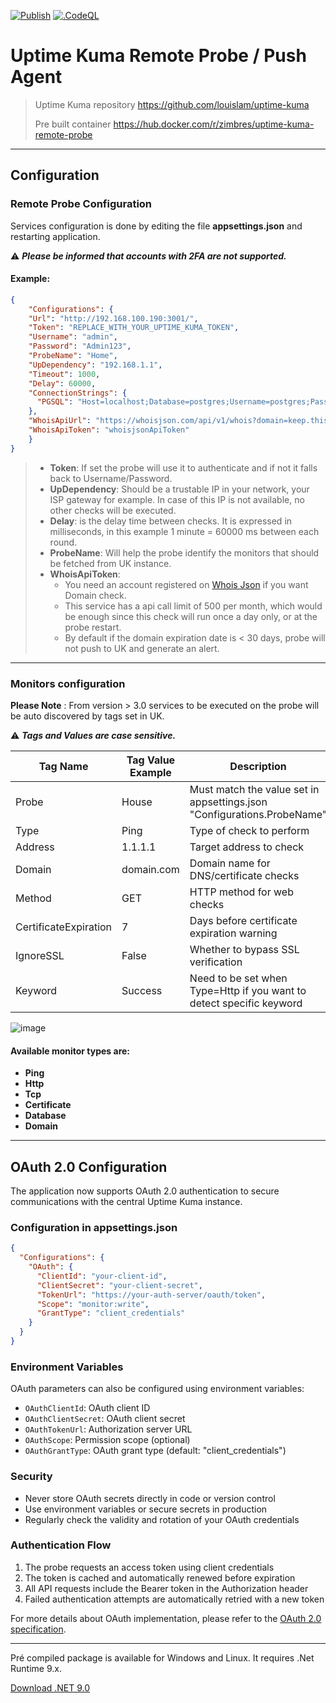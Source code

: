 [![Publish](https://github.com/zimbres/UptimeKumaRemoteProbe/actions/workflows/dotnet.yml/badge.svg?event=release)](https://github.com/zimbres/UptimeKumaRemoteProbe/actions/workflows/dotnet.yml) [![.CodeQL](https://github.com/zimbres/UptimeKumaRemoteProbe/actions/workflows/codeql-analysis.yml/badge.svg)](https://github.com/zimbres/UptimeKumaRemoteProbe/actions/workflows/codeql-analysis.yml)

# Uptime Kuma Remote Probe / Push Agent

>Uptime Kuma repository https://github.com/louislam/uptime-kuma
>
>Pre built container https://hub.docker.com/r/zimbres/uptime-kuma-remote-probe

---
## Configuration

### Remote Probe Configuration

Services configuration is done by editing the file **appsettings.json** and restarting application.

:warning: ***Please be informed that accounts with 2FA are not supported.***

#### Example:
```json
{
    "Configurations": {
    "Url": "http://192.168.100.190:3001/",
    "Token": "REPLACE_WITH_YOUR_UPTIME_KUMA_TOKEN",
    "Username": "admin",
    "Password": "Admin123",
    "ProbeName": "Home",
    "UpDependency": "192.168.1.1",
    "Timeout": 1000,
    "Delay": 60000,
    "ConnectionStrings": {
      "PGSQL": "Host=localhost;Database=postgres;Username=postgres;Password=postgres"
    },
    "WhoisApiUrl": "https://whoisjson.com/api/v1/whois?domain=keep.this&format=json",
    "WhoisApiToken": "whoisjsonApiToken"
    }
}
```
>- **Token**: If set the probe will use it to authenticate and if not it falls back to Username/Password.
>- **UpDependency**: Should be a trustable IP in your network, your ISP gateway for example. In case of this IP is not available, no other checks will be executed.
>- **Delay**: is the delay time between checks. It is expressed in milliseconds, in this example 1 minute = 60000 ms between each round.
>- **ProbeName**: Will help the probe identify the monitors that should be fetched from UK instance.
>- **WhoisApiToken**: 
>   - You need an account registered on [Whois Json](https://whoisjson.com/) if you want Domain check. 
>   - This service has a api call limit of 500 per month, which would be enough since this check will run once a day only, or at the probe restart. 
>   - By default if the domain expiration date is < 30 days, probe will not push to UK and generate an alert.
---

### Monitors configuration 

**Please Note** : From version > 3.0 services to be executed on the probe will be auto discovered by tags set in UK.

:warning: ***Tags and Values are case sensitive.***

|       Tag Name        | Tag Value Example |                           Description                                     |
|-----------------------|-------------------|---------------------------------------------------------------------------|
| Probe                 | House             | Must match the value set in appsettings.json "Configurations.ProbeName"   |
| Type                  | Ping              | Type of check to perform                                                  |
| Address               | 1.1.1.1           | Target address to check                                                   |
| Domain                | domain.com        | Domain name for DNS/certificate checks                                    |
| Method                | GET               | HTTP method for web checks                                                |
| CertificateExpiration | 7                 | Days before certificate expiration warning                                |
| IgnoreSSL             | False             | Whether to bypass SSL verification                                        |
| Keyword               | Success           | Need to be set when Type=Http if you want to detect specific keyword      |

![image](https://github.com/zimbres/UptimeKumaRemoteProbe/assets/29772043/a4a9fd07-4f33-4f4f-9c27-24b59be42b28)

#### Available monitor types are:
- **Ping**
- **Http**
- **Tcp**
- **Certificate**
- **Database**
- **Domain**

---

## OAuth 2.0 Configuration

The application now supports OAuth 2.0 authentication to secure communications with the central Uptime Kuma instance.

### Configuration in appsettings.json

```json
{
  "Configurations": {
    "OAuth": {
      "ClientId": "your-client-id",
      "ClientSecret": "your-client-secret",
      "TokenUrl": "https://your-auth-server/oauth/token",
      "Scope": "monitor:write",
      "GrantType": "client_credentials"
    }
  }
}
```

### Environment Variables

OAuth parameters can also be configured using environment variables:

- `OAuthClientId`: OAuth client ID
- `OAuthClientSecret`: OAuth client secret
- `OAuthTokenUrl`: Authorization server URL
- `OAuthScope`: Permission scope (optional)
- `OAuthGrantType`: OAuth grant type (default: "client_credentials")

### Security

- Never store OAuth secrets directly in code or version control
- Use environment variables or secure secrets in production
- Regularly check the validity and rotation of your OAuth credentials

### Authentication Flow

1. The probe requests an access token using client credentials
2. The token is cached and automatically renewed before expiration
3. All API requests include the Bearer token in the Authorization header
4. Failed authentication attempts are automatically retried with a new token

For more details about OAuth implementation, please refer to the [OAuth 2.0 specification](https://oauth.net/2/).

---

Pré compiled package is available for Windows and Linux. It requires .Net Runtime 9.x.

[Download .NET 9.0](https://dotnet.microsoft.com/en-us/download/dotnet/9.0)
